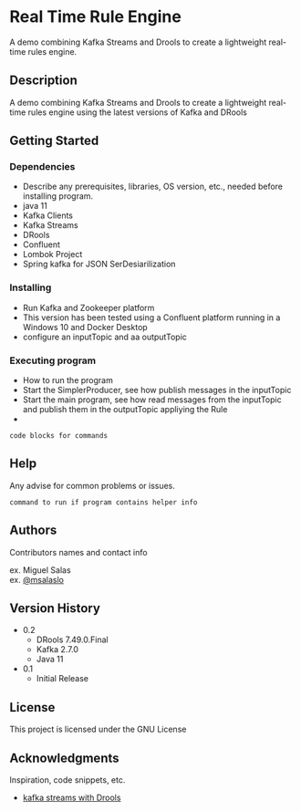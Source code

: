 # Real Time Rule Engine

A demo combining Kafka Streams and Drools to create a lightweight real-time rules engine.

## Description

A demo combining Kafka Streams and Drools to create a lightweight real-time rules engine using the latest versions of Kafka and DRools

## Getting Started

### Dependencies

* Describe any prerequisites, libraries, OS version, etc., needed before installing program.
* java 11
* Kafka Clients
* Kafka Streams
* DRools
* Confluent
* Lombok Project
* Spring kafka for JSON SerDesiarilization

### Installing

* Run Kafka and Zookeeper platform
* This version has been tested using a Confluent platform running in a Windows 10 and Docker Desktop
* configure an inputTopic and aa outputTopic

### Executing program

* How to run the program
* Start the SimplerProducer, see how publish messages in the inputTopic
* Start the main program, see how read messages from the inputTopic and publish them in the outputTopic appliying the Rule
*
```
code blocks for commands
```

## Help

Any advise for common problems or issues.
```
command to run if program contains helper info
```

## Authors

Contributors names and contact info

ex. Miguel Salas  
ex. [@msalaslo](https://github.com/msalaslo)

## Version History

* 0.2
    * DRools 7.49.0.Final
    * Kafka 2.7.0
    * Java 11
* 0.1
    * Initial Release

## License

This project is licensed under the GNU License 

## Acknowledgments

Inspiration, code snippets, etc.
* [kafka streams with Drools](http://www.hadoopathome.co.uk/Kafka-Streams-Drools-Lightweight-Real-Time-Rules-Engine/)

